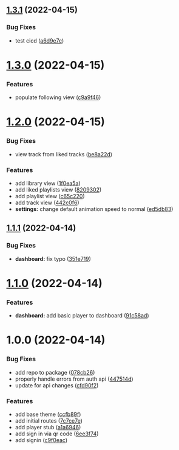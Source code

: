 ## [1.3.1](https://github.com/garredow/raincloud/compare/v1.3.0...v1.3.1) (2022-04-15)


### Bug Fixes

* test cicd ([a6d9e7c](https://github.com/garredow/raincloud/commit/a6d9e7c5d3a9d883d6fbbd605937d25ec5a69dd4))

# [1.3.0](https://github.com/garredow/raincloud/compare/v1.2.0...v1.3.0) (2022-04-15)


### Features

* populate following view ([c9a9f46](https://github.com/garredow/raincloud/commit/c9a9f46c3ae9342641e9781db626e8d58c0846ab))

# [1.2.0](https://github.com/garredow/raincloud/compare/v1.1.1...v1.2.0) (2022-04-15)


### Bug Fixes

* view track from liked tracks ([be8a22d](https://github.com/garredow/raincloud/commit/be8a22dce2944cece0473757cd29036b3a630e14))


### Features

* add library view ([1f0ea5a](https://github.com/garredow/raincloud/commit/1f0ea5ab8b0d326cab7dd00d4ce1715bd064c8f4))
* add liked playlists view ([8209302](https://github.com/garredow/raincloud/commit/8209302e60eb4a6aa79e8a65bd80e60367ff2ee7))
* add playlist view ([c65c220](https://github.com/garredow/raincloud/commit/c65c220e48395917cae039b49cab87c90c36f840))
* add track view ([442c0f6](https://github.com/garredow/raincloud/commit/442c0f6b6e6403f8a291e440af1437d6af55df89))
* **settings:** change default animation speed to normal ([ed5db83](https://github.com/garredow/raincloud/commit/ed5db833f528aa6b5c11300a46dbe3b4dc561db0))

## [1.1.1](https://github.com/garredow/raincloud/compare/v1.1.0...v1.1.1) (2022-04-14)


### Bug Fixes

* **dashboard:** fix typo ([351e719](https://github.com/garredow/raincloud/commit/351e7191e53e1de87910962377e8fd9269a06c70))

# [1.1.0](https://github.com/garredow/raincloud/compare/v1.0.0...v1.1.0) (2022-04-14)


### Features

* **dashboard:** add basic player to dashboard ([91c58ad](https://github.com/garredow/raincloud/commit/91c58ad3efd67844b54c4f21a67cc89048dc3cdf))

# 1.0.0 (2022-04-14)


### Bug Fixes

* add repo to package ([078cb26](https://github.com/garredow/raincloud/commit/078cb26678bde4eeca7dfd943b744602c9a67ce4))
* properly handle errors from auth api ([447514d](https://github.com/garredow/raincloud/commit/447514d34a05cc2812e9e5d8f8890c7afbdb40e8))
* update for api changes ([cfd90f2](https://github.com/garredow/raincloud/commit/cfd90f2756f366e3b9c2c5a9cc5671fda79faf9c))


### Features

* add base theme ([ccfb89f](https://github.com/garredow/raincloud/commit/ccfb89f928fc2aaeca47969d0f6e67e61b71c211))
* add initial routes ([7c7ce7e](https://github.com/garredow/raincloud/commit/7c7ce7e9ccb553ee2e146e0fa905f21c6f4f8227))
* add player stub ([a1a6946](https://github.com/garredow/raincloud/commit/a1a6946a672e147f8c7aeec6877c8408cb017d63))
* add sign in via qr code ([6ee3f74](https://github.com/garredow/raincloud/commit/6ee3f74e7ba30f8ac59c6f15beda097ba742bd26))
* add signin ([c9f0eac](https://github.com/garredow/raincloud/commit/c9f0eacb81174f746d1943f1cf42d535df6a56fe))
